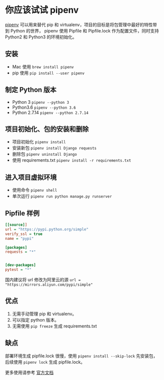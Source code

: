 # 你应该试试 pipenv

[pipenv](https://docs.pipenv.org/en/latest/) 可以用来替代 pip 和 virtualenv，项目的目标是将包管理中最好的特性带到 Python 的世界，
pipenv 使用 Pipfile 和 Pipfile.lock 作为配置文件，同时支持 Python2 和 Python3 的环境初始化。

## 安装
+ Mac 使用 `brew install pipenv`
+ pip 使用 `pip install --user pipenv`

## 制定 Python 版本
+ Python 3 `pipenv --python 3`
+ Python3.6 `pipenv --python 3.6`
+ Python 2.7.14 `pipenv --python 2.7.14`

## 项目初始化、包的安装和删除
+ 项目初始化 `pipenv install`
+ 安装新包 `pipenv install Django requests`
+ 删除包 `pipenv uninstall Django`
+ 使用 requirements.txt `pipenv install -r requirements.txt`

## 进入项目虚拟环境
+ 使用命令 `pipenv shell`
+ 单次运行 `pipenv run python manage.py runserver`

## Pipfile 样例
```ini
[[source]]
url = "https://pypi.python.org/simple"
verify_ssl = true
name = "pypi"

[packages]
requests = "*"


[dev-packages]
pytest = "*"
```

国内建议将 url 修改为阿里云的源 `url = "https://mirrors.aliyun.com/pypi/simple"`

## 优点
1. 无需手动管理 pip 和 virtualenv。
2. 可以指定 python 版本。
3. 无需使用 `pip freeze` 生成 requirements.txt

## 缺点
部署环境生成 pipfile.lock 很慢，使用 `pipenv install --skip-lock` 先安装包，后续使用 `pipenv lock` 生成 pipfile.lock。

更多使用请参考 [官方文档](https://docs.pipenv.org/en/latest)